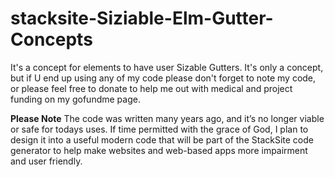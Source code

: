 # stacksite-Siziable-Elm-Gutter-Concepts
<p>
 It's a concept for elements to have user Sizable Gutters. It's only a concept, but if U end up using any of my code please don't forget to note my code, or please feel free to donate to help me out with medical and project funding on my gofundme page. 
</p>
<p>
<b>Please Note</b> The code was written many years ago, and it’s no longer viable or safe for todays uses. If time permitted with the grace of God, I plan to design it into a useful modern code that will be part of the StackSite code generator to help make websites and web-based apps more impairment and user friendly.
</p>